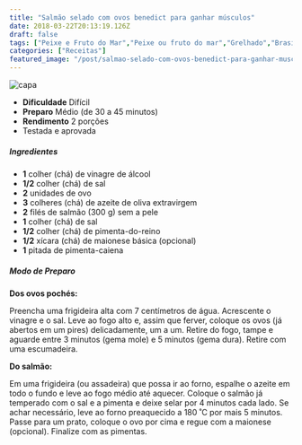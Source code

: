 ```yaml
---
title: "Salmão selado com ovos benedict para ganhar músculos"
date: 2018-03-22T20:13:19.126Z
draft: false
tags: ["Peixe e Fruto do Mar","Peixe ou fruto do mar","Grelhado","Brasileira","Dia a Dia","Ovos","Receitas simples e fáceis"]
categories: ["Receitas"]
featured_image: "/post/salmao-selado-com-ovos-benedict-para-ganhar-musculos.66714065.jpg"
---
```


![capa](/post/salmao-selado-com-ovos-benedict-para-ganhar-musculos.66714065.jpg)

*   **Dificuldade** Difícil
*   **Preparo** Médio (de 30 a 45 minutos)
*   **Rendimento** 2 porções
*   Testada e aprovada
    

##### Ingredientes

*   **1** colher (chá) de vinagre de álcool
*   **1/2** colher (chá) de sal
*   **2** unidades de ovo
*   **3** colheres (chá) de azeite de oliva extravirgem
*   **2** filés de salmão (300 g) sem a pele
*   **1** colher (chá) de sal
*   **1/2** colher (chá) de pimenta-do-reino
*   **1/2** xícara (chá) de maionese básica (opcional)
*   **1** pitada de pimenta-caiena

##### Modo de Preparo

**Dos ovos pochés:**

Preencha uma frigideira alta com 7 centímetros de água. Acrescente o vinagre e o sal. Leve ao fogo alto e, assim que ferver, coloque os ovos (já abertos em um pires) delicadamente, um a um. Retire do fogo, tampe e aguarde entre 3 minutos (gema mole) e 5 minutos (gema dura). Retire com uma escumadeira.

**Do salmão:**

Em uma frigideira (ou assadeira) que possa ir ao forno, espalhe o azeite em todo o fundo e leve ao fogo médio até aquecer. Coloque o salmão já temperado com o sal e a pimenta e deixe selar por 4 minutos cada lado. Se achar necessário, leve ao forno preaquecido a 180 ˚C por mais 5 minutos. Passe para um prato, coloque o ovo por cima e regue com a maionese (opcional). Finalize com as pimentas.
